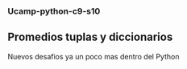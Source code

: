 ### Ucamp-python-c9-s10
## Promedios tuplas y diccionarios

Nuevos desafios ya un poco mas dentro del Python
